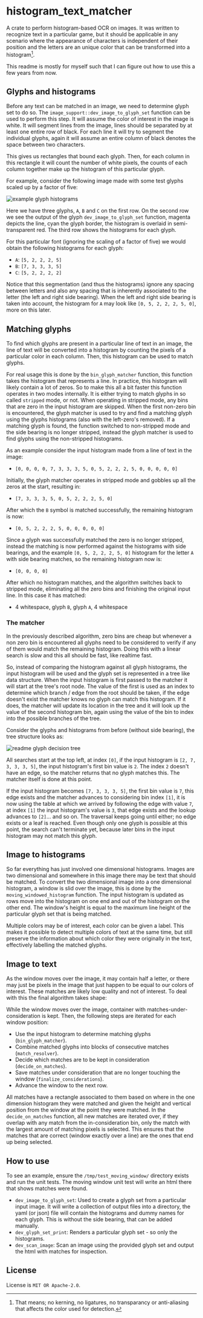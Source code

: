 # histogram_text_matcher

A crate to perform histogram-based OCR on images. It was written to recognize text in a particular
game, but it should be applicable in any scenario where the appearance of characters is independent
of their position and the letters are an unique color that can be transformed into a histogram[^1].

This readme is mostly for myself such that I can figure out how to use this a few years
from now.

## Glyphs and histograms

Before any text can be matched in an image, we need to determine glyph set to do so. The
`image_support::dev_image_to_glyph_set` function can be used to perform this step. It will assume
the color of interest in the image is white. It will segment lines from the image, lines should be
separated by at least one entire row of black. For each line it will try to segment the individual
glyphs, again it will assume an entire column of black denotes the space between two characters.

This gives us rectangles that bound each glyph. Then, for each column in this rectangle it will
count the number of white pixels, the counts of each column together make up the histogram of this
particular glyph.

For example, consider the following image made with some test glyphs scaled up by a factor of five:

![example glyph histograms](doc/readme_glyphs_hist.png)

Here we have three glyphs, `A`, `B` and `C` on the first row. On the second row we see the output of
the glyph `dev_image_to_glyph_set` function, magenta depicts the line, cyan the glyph border, the
histogram is overlaid in semi-transparent red. The third row shows the histograms for each glyph.

For this particular font (ignoring the scaling of a factor of five) we would obtain the
following histograms for each glyph:

- `A`: `[5, 2, 2, 2, 5]`
- `B`: `[7, 3, 3, 3, 5]`
- `C`: `[5, 2, 2, 2, 2]`

Notice that this segmentation (and thus the histograms) ignore any spacing between letters and also
any spacing that is inherently associated to the letter (the left and right side bearing). When the
left and right side bearing is taken into account, the histogram for `A` may look like
`[0, 5, 2, 2, 2, 5, 0]`, more on this later.


## Matching glyphs

To find which glyphs are present in a particular line of text in an image, the line of text will be
converted into a histogram by counting the pixels of a particular color in each column. Then, this
histogram can be used to match glyphs.

For real usage this is done by the `bin_glyph_matcher` function, this function takes the histogram
that represents a line. In practice, this histogram will likely contain a lot of zeros. So to make
this all a bit faster this function operates in two modes internally. It is either trying to match
glyphs in so called `stripped` mode, or not. When operating in stripped mode, any bins that are zero
in the input histogram are skipped. When the first non-zero bin is encountered, the glyph matcher is
used to try and find a matching glyph using the glyphs histograms (also with the left-zero's
removed). If a matching glyph is found, the function switched to non-stripped mode and the side
bearing is no longer stripped, instead the glyph matcher is used to find glyphs using the
non-stripped histograms.

As an example consider the input histogram made from a line of text in the image:
- `[0, 0, 0, 0, 7, 3, 3, 3, 5, 0, 5, 2, 2, 2, 5, 0, 0, 0, 0, 0]`

Initially, the glyph matcher operates in stripped mode and gobbles up all the zeros at the start, 
resulting in:
- `[7, 3, 3, 3, 5, 0, 5, 2, 2, 2, 5, 0]`

After which the `B` symbol is matched successfully, the remaining histogram is now:
- `[0, 5, 2, 2, 2, 5, 0, 0, 0, 0, 0]`

Since a glyph was successfully matched the zero is no longer stripped, instead the matching is now
performed against the histograms with side bearings, and the example `[0, 5, 2, 2, 2, 5, 0]`
histogram for the letter `A` with side bearing matches, so the remaining histogram now is:
- `[0, 0, 0, 0]`

After which no histogram matches, and the algorithm switches back to stripped mode, eliminating all
the zero bins and finishing the original input line. In this case it has matched:
- 4 whitespace, glyph `B`, glyph `A`, 4 whitespace

### The matcher

In the previously described algorithm, zero bins are cheap but whenever a non zero bin is
encountered all glyphs need to be considered to verify if any of them would match the remaining 
histogram. Doing this with a linear search is slow and this all should be fast, like realtime fast.

So, instead of comparing the histogram against all glyph histograms, the input histogram will be
used and the glyph set is represented in a tree like data structure. When the input histogram is
first passed to the matcher it will start at the tree's root node. The value of the first is used as
an index to determine which branch / edge from the root should be taken, if the edge doesn't exist
the matcher knows no glyph can match this histogram. If it does, the matcher will update its
location in the tree and it will look up the value of the second histogram bin, again using the
value of the bin to index into the possible branches of the tree.

Consider the glyphs and histograms from before (without side bearing), the tree structure looks as:

![readme glyph decision tree](doc/readme_glyphs.dot.svg)

All searches start at the top left, at index `[0]`, if the input histogram is `[2, 7, 3, 3, 3, 5]`,
the input histogram's first bin value is `2`. The index `2` doesn't have an edge, so the matcher
returns that no glyph matches this. The matcher itself is done at this point.

If the input histogram becomes `[7, 3, 3, 3, 5]`, the first bin value is `7`, this edge exists and
the matcher advances to considering bin index `[1]`, it is now using the table at which we arrived
by following the edge with value `7`, at index `[1]` the input histogram's value is `3`, that edge
exists and the lookup advances to `[2]`... and so on. The traversal keeps going until either; no
edge exists or a leaf is reached. Even though only one glyph is possible at this point, the search
can't terminate yet, because later bins in the input histogram may not match this glyph.

## Image to histograms

So far everything has just involved one dimensional histograms. Images are two dimensional and
somewhere in this image there may be text that should be matched. To convert the two dimensional
image into a one dimensional histogram, a window is slid over the image, this is done by the
`moving_windowed_histogram` function. The input histogram is updated as rows move into the histogram
on one end and out of the histogram on the other end. The window's height is equal to the maximum
line height of the particular glyph set that is being matched.

Multiple colors may be of interest, each color can be given a label. This makes it possible to
detect multiple colors of text at the same time, but still preserve the information about which
color they were originally in the text, effectively labelling the matched glyphs.

## Image to text

As the window moves over the image, it may contain half a letter, or there may just be pixels in the
image that just happen to be equal to our colors of interest. These matches are likely low quality
and not of interest. To deal with this the final algorithm takes shape:

While the window moves over the image, container with matches-under-consideration is kept. Then, the
following steps are iterated for each window position:
- Use the input histogram to determine matching glyphs (`bin_glyph_matcher`).
- Combine matched glyphs into blocks of consecutive matches (`match_resolver`).
- Decide which matches are to be kept in consideration (`decide_on_matches`).
- Save matches under consideration that are no longer touching the window (`finalize_considerations`).
- Advance the window to the next row.

All matches have a rectangle associated to them based on where in the one dimension histogram they
were matched and given the height and vertical position from the window at the point they were
matched. In the `decide_on_matches` function, all new matches are iterated over, if they overlap
with any match from the in-consideration bin, only the match with the largest amount of matching
pixels is selected. This ensures that the matches that are correct (window exactly over a line) are
the ones that end up being selected.


## How to use

To see an example, ensure the `/tmp/test_moving_window/` directory exists and run the unit tests.
The moving window unit test will write an html there that shows matches were found.

- `dev_image_to_glyph_set`: Used to create a glyph set from a particular input image. It will write
a collection of output files into a directory, the yaml (or json) file will contain the histograms
and dummy names for each glyph. This is without the side bearing, that can be added manually.
- `dev_glyph_set_print`: Renders a particular glyph set - so only the histograms.
- `dev_scan_image`: Scan an image using the provided glyph set and output the html with matches for
inspection.

## License
License is `MIT OR Apache-2.0`.

[^1]: That means; no kerning, no ligatures, no transparancy or anti-aliasing that affects the color
used for detection.
